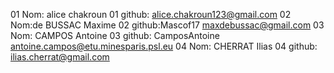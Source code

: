 01 Nom: alice chakroun
01 github: alice.chakroun123@gmail.com
02 Nom:de BUSSAC Maxime
02 github:Mascof17 maxdebussac@gmail.com
03 Nom: CAMPOS Antoine
03 github: CamposAntoine antoine.campos@etu.minesparis.psl.eu
04 Nom: CHERRAT Ilias
04 github: ilias.cherrat@gmail.com